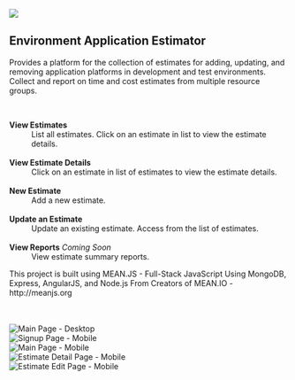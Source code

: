 <div class="page-header">
<p>
<a href='https://travis-ci.org/garystafford/environment-estimator'><img src='https://travis-ci.org/garystafford/environment-estimator.svg?branch=master'></a>
</p>
<h2>Environment Application Estimator</h2>
</div>
<p>
  Provides a platform for the collection of estimates for adding, updating, and removing application platforms in development and test environments. Collect and report on time and cost estimates from multiple resource groups.
</p>
<br/>
<dl>
  <dt><strong>View Estimates</strong></dt>
  <dd>
    List all estimates. Click on an estimate in list to view the estimate details.
    <br>
    <br>
  </dd>
  <dt><strong>View Estimate Details</strong></dt>
  <dd>
    Click on an estimate in list of estimates to view the estimate details.
    <br>
    <br>
  </dd>
  <dt><strong>New Estimate</strong></dt>
  <dd>
    Add a new estimate.
    <br>
    <br>
  </dd>
  <dt><strong>Update an Estimate</strong></dt>
  <dd>
    Update an existing estimate. Access from the list of estimates.
    <br>
    <br>
  </dd>
  <dt><strong>View Reports</strong> <i>Coming Soon</i></dt>
  <dd>
    View estimate summary reports.
  </dd>
</dl>
<p>This project is built using MEAN.JS - Full-Stack JavaScript Using MongoDB, Express, AngularJS, and Node.js From Creators of MEAN.IO - http://meanjs.org</p>
<br>
<br>
<img src="https://github.com/garystafford/environment-estimator/blob/master/images/main_page.png?raw=true" alt="Main Page - Desktop">
<br>
<img src="https://github.com/garystafford/environment-estimator/blob/master/images/signup_mobile.png?raw=true" alt="Signup Page - Mobile">
<br>
<img src="https://github.com/garystafford/environment-estimator/blob/master/images/main_page_mobile.png?raw=true" alt="Main Page - Mobile">
<br>
<img src="https://github.com/garystafford/environment-estimator/blob/master/images/estimate_detail_mobile.png?raw=true" alt="Estimate Detail Page - Mobile">
<br>
<img src="https://github.com/garystafford/environment-estimator/blob/master/images/edit_estimate_mobile.png?raw=true" alt="Estimate Edit Page - Mobile">
